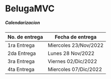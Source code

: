 # BelugaMVC

##### Calendarizacion

| No. de entrega | Fecha de entrega|
|--------------|-----------|
| 1ra Entrega | Miercoles 23/Nov/2022  | 
| 2da Entrega      | Lunes 28 Nov/2022  |
| 3ra Entrega     | Viernes 02/Dic/2022  |
| 4ta Entrega     | Miercoles 07/Dic/2022 |
